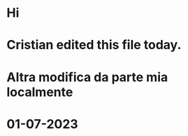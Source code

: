 # Hi

# Cristian edited this file today.


# Altra modifica da parte mia localmente






# 01-07-2023


